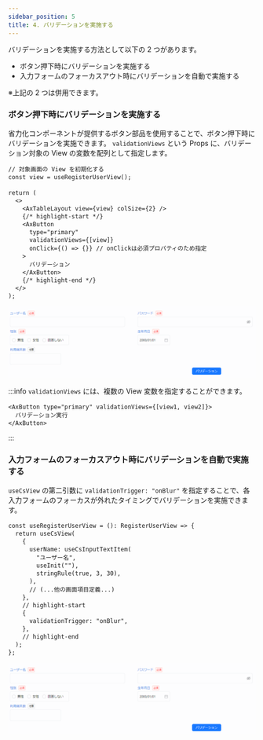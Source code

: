 ```yaml
---
sidebar_position: 5
title: 4. バリデーションを実施する
---
```


バリデーションを実施する方法として以下の 2 つがあります。

- ボタン押下時にバリデーションを実施する
- 入力フォームのフォーカスアウト時にバリデーションを自動で実施する

※上記の 2 つは併用できます。

### ボタン押下時にバリデーションを実施する

省力化コンポーネントが提供するボタン部品を使用することで、ボタン押下時にバリデーションを実施できます。
`validationViews` という Props に、バリデーション対象の View の変数を配列として指定します。

```tsx title="ボタン押下でバリデーションを実施する"
// 対象画面の View を初期化する
const view = useRegisterUserView();

return (
  <>
    <AxTableLayout view={view} colSize={2} />
    {/* highlight-start */}
    <AxButton
      type="primary"
      validationViews={[view]}
      onClick={() => {}} // onClickは必須プロパティのため指定
    >
      バリデーション
    </AxButton>
    {/* highlight-end */}
  </>
);
```

![ボタン押下によるバリデーション実施](../../../static/img/validation_onclick.gif)

:::info
`validationViews` には、複数の View 変数を指定することができます。

```tsx
<AxButton type="primary" validationViews={[view1, view2]}>
  バリデーション実行
</AxButton>
```

:::

### 入力フォームのフォーカスアウト時にバリデーションを自動で実施する

`useCsView` の第二引数に `validationTrigger: "onBlur"` を指定することで、各入力フォームのフォーカスが外れたタイミングでバリデーションを実施できます。

```tsx
const useRegisterUserView = (): RegisterUserView => {
  return useCsView(
    {
      userName: useCsInputTextItem(
        "ユーザー名",
        useInit(""),
        stringRule(true, 3, 30),
      ),
      // (...他の画面項目定義...)
    },
    // highlight-start
    {
      validationTrigger: "onBlur",
    },
    // highlight-end
  );
};
```

![ボタン押下によるバリデーション実施](../../../static/img/validation_onblur.gif)
